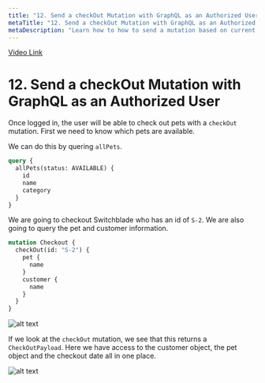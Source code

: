 ```yaml
---
title: "12. Send a checkOut Mutation with GraphQL as an Authorized User"
metaTitle: "12. Send a checkOut Mutation with GraphQL as an Authorized User"
metaDescription: "Learn how to how to send a mutation based on current data to check out pets."
---
```


[Video Link](https://egghead.io/lessons/graphql-send-a-checkout-mutation-with-graphql-as-an-authorized-user)

# 12. Send a checkOut Mutation with GraphQL as an Authorized User

Once logged in, the user will be able to check out pets with a `checkOut` mutation. First we need to know which pets are available.

We can do this by quering `allPets`.

```graphql
query {
  allPets(status: AVAILABLE) {
    id
    name
    category
  }
}
```

We are going to checkout Switchblade who has an id of `S-2`. We are also going to query the pet and customer information.

```graphql
mutation Checkout {
  checkOut(id: "S-2") {
    pet {
      name
    }
    customer {
      name
    }
  }
}
```

![alt text](https://i.ibb.co/Q9YghWb/scrnli-1-23-2020-6-26-48-PM.png)

If we look at the `checkOut` mutation, we see that this returns a `CheckOutPayload`. Here we have access to the customer object, the pet object and the checkout date all in one place.

![alt text](https://i.ibb.co/fHXh3KC/scrnli-1-23-2020-6-32-18-PM.png)
